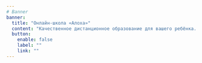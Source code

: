 ```yaml
---
# Banner
banner:
  title: "Онлайн-школа «Алоха»"
  content: "Качественное дистанционное образование для вашего ребёнка. Мы подготовим вашего ребёнка к школе и научим читать в увлекательной, интересной и комфортной обстановке, не выходя из дома."
  button:
    enable: false
    label: ""
    link: ""
---
```

